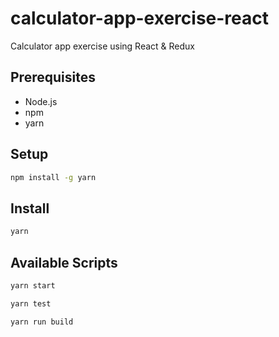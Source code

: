 # calculator-app-exercise-react
Calculator app exercise using React & Redux

## Prerequisites
- Node.js
- npm
- yarn

## Setup
```sh
npm install -g yarn
```

## Install
```sh
yarn
```

## Available Scripts
```sh
yarn start
```
```sh
yarn test
```
```sh
yarn run build
```
